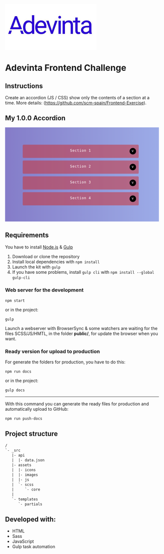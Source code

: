 ![Adevinta](_src/assets/images/adevinta-nuevo-logo.jpg)

# Adevinta Frontend Challenge

## Instructions

Create an accordion (JS / CSS) show only the contents of a section at a time. More details: (https://github.com/scm-spain/Frontend-Exercise).

## My 1.0.0 Accordion

![Accordion](_src/assets/images/accordion-adevinta.png)

## Requirements

You have to install [Node.js](https://nodejs.org/) & [Gulp](https://gulpjs.com)

1. Download or clone the repository
2. Install local dependencies with `npm install`
3. Launch the kit with `gulp`
4. If you have some problems, install `gulp cli` with `npm install --global gulp-cli`

### Web server for the development

```
npm start
```

or in the project:

```
gulp
```

Launch a webserver with BrowserSync & some watchers are waiting for the files SCSS/JS/HMTL, in the folder **public/**, for update the browser when you want.

### Ready version for upload to production

For generate the folders for production, you have to do this:

```
npm run docs
```

or in the project:

```
gulp docs
```

---

With this command you can generate the ready files for production and automatically upload to GitHub:

```
npm run push-docs
```

## Project structure

```
/
`- _src
   |- api
   |  |- data.json
   |- assets
   |  |- icons
   |  |- images
   |  |- js
   |  `- scss
   |     `- core
   |
   `- templates
      `- partials

```

## Developed with:

- HTML
- Sass
- JavaScript
- Gulp task automation
